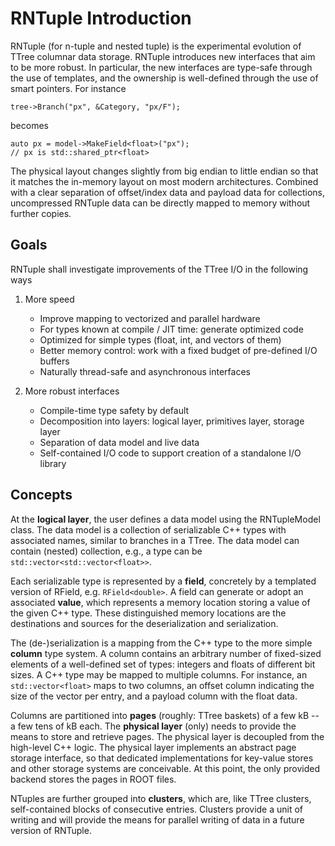 RNTuple Introduction
====================

RNTuple (for n-tuple and nested tuple) is the experimental evolution of TTree columnar data storage. RNTuple introduces
new interfaces that aim to be more robust.  In particular, the new interfaces are type-safe through the use of
templates, and the ownership is well-defined through the use of smart pointers.  For instance

    tree->Branch("px", &Category, "px/F");

becomes

    auto px = model->MakeField<float>("px");
    // px is std::shared_ptr<float>

The physical layout changes slightly from big endian to little endian so that it matches the in-memory layout on
most modern architectures. Combined with a clear separation of offset/index data and payload data for collections,
uncompressed RNTuple data can be directly mapped to memory without further copies.


Goals
-----

RNTuple shall investigate improvements of the TTree I/O in the following ways

1. More speed
   * Improve mapping to vectorized and parallel hardware
   * For types known at compile / JIT time: generate optimized code
   * Optimized for simple types (float, int, and vectors of them)
   * Better memory control: work with a fixed budget of pre-defined I/O buffers
   * Naturally thread-safe and asynchronous interfaces

2. More robust interfaces
   * Compile-time type safety by default
   * Decomposition into layers: logical layer, primitives layer, storage layer
   * Separation of data model and live data
   * Self-contained I/O code to support creation of a standalone I/O library


Concepts
--------

At the **logical layer**, the user defines a data model using the RNTupleModel class.
The data model is a collection of serializable C++ types with associated names, similar to branches in a TTree.
The data model can contain (nested) collection, e.g., a type can be `std::vector<std::vector<float>>`.

Each serializable type is represented by a **field**, concretely by a templated version of RField,
e.g. `RField<double>`. A field can generate or adopt an associated **value**, which represents a memory location
storing a value of the given C++ type.  These distinguished memory locations are the destinations and sources for the
deserialization and serialization.

The (de-)serialization is a mapping from the C++ type to the more simple **column** type system.  A column contains
an arbitrary number of fixed-sized elements of a well-defined set of types: integers and floats of different
bit sizes.  A C++ type may be mapped to multiple columns.  For instance, an `std::vector<float>` maps to two columns,
an offset column indicating the size of the vector per entry, and a payload column with the float data.

Columns are partitioned into **pages** (roughly: TTree baskets) of a few kB -- a few tens of kB each.
The **physical layer** (only) needs to provide the means to store and retrieve pages.  The physical layer is
decoupled from the high-level C++ logic.  The physical layer implements an abstract page storage interface,
so that dedicated implementations for key-value stores and other storage systems are conceivable.
At this point, the only provided backend stores the pages in ROOT files.

NTuples are further grouped into **clusters**, which are, like TTree clusters, self-contained blocks of
consecutive entries.  Clusters provide a unit of writing and will provide the means for parallel writing of data
in a future version of RNTuple.
